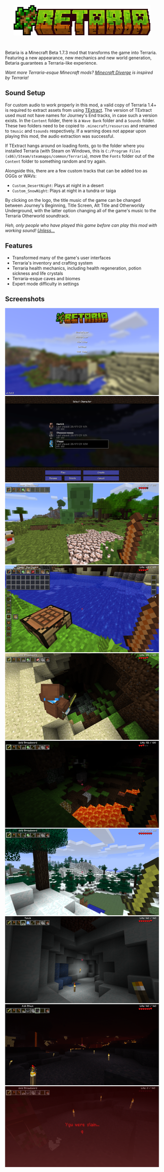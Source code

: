 <br>
<p align="center">
    <img src="betaria-logo.png">
</p>
<br>

Betaria is a Minecraft Beta 1.7.3 mod that transforms the game into Terraria. Featuring a new appearance, new mechanics and new world generation, Betaria guarantees a Terraria-like experience.

*Want more Terraria-esque Minecraft mods? [Minecraft Diverge](https://github.com/BlueStaggo/MCDiverge) is inspired by Terraria!*

## Sound Setup
For custom audio to work properly in this mod, a valid copy of Terraria 1.4+ is required to extract assets from using [TExtract](https://forums.terraria.org/index.php?threads/textract-extract-terrarias-images-sound-effects-and-music.937/). The version of TExtract used must not have names for Journey's End tracks, in case such a version exists. In the `Content` folder, there is a `Wave Bank` folder and a `Sounds` folder. These two folders need to be copied to `.minecraft/resources` and renamed to `tmusic` and `tsounds` respectively. If a warning does not appear upon playing this mod, the audio extraction was successful.

If TExtract hangs around on loading fonts, go to the folder where you installed Terraria (with Steam on Windows, this is `C:/Program Files (x86)/Steam/steamapps/common/Terraria`), move the `Fonts` folder out of the `Content` folder to something random and try again.

Alongside this, there are a few custom tracks that can be added too as OGGs or WAVs:
- `Custom_DesertNight`: Plays at night in a desert
- `Custom_SnowNight`: Plays at night in a tundra or taiga

By clicking on the logo, the title music of the game can be changed between Journey's Beginning, Title Screen, Alt Title and Otherworldy Underground, with the latter option changing all of the game's music to the Terraria Otherworld soundtrack.

*Heh, only people who have played this game before can play this mod with working sound! [Unless...](https://youtu.be/i8ju_10NkGY)*

## Features
- Transformed many of the game's user interfaces
- Terraria's inventory and crafting system
- Terraria health mechanics, including health regeneration, potion sickness and life crystals
- Terraria-esque caves and biomes
- Expert mode difficulty in settings

## Screenshots

![](<img/Screenshot 2023-07-28 120055.png>)
![](<img/Screenshot 2023-07-28 113209.png>)
![](img/2023-07-28_10.48.59.png)
![](img/2023-07-28_10.52.33.png)
![](img/2023-07-28_10.55.04.png)
![](img/2023-07-28_10.58.51.png)
![](img/2023-07-28_11.07.13.png)
![](img/2023-07-28_11.14.43.png)
![](img/2023-07-28_11.27.36.png)
![](img/2023-07-28_11.28.56.png)

